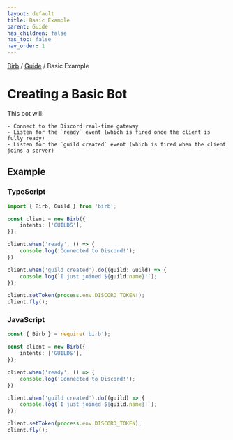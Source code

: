 ```yaml
---
layout: default
title: Basic Example
parent: Guide
has_children: false
has_toc: false
nav_order: 1
---
```


[Birb](/) / [Guide](/guide) / Basic Example

# Creating a Basic Bot

This bot will:

    - Connect to the Discord real-time gateway
    - Listen for the `ready` event (which is fired once the client is fully ready)
    - Listen for the `guild created` event (which is fired when the client joins a server)

## Example

### TypeScript

```ts
import { Birb, Guild } from 'birb';

const client = new Birb({
    intents: ['GUILDS'],
});

client.when('ready', () => {
    console.log('Connected to Discord!');
})

client.when('guild created').do((guild: Guild) => {
    console.log(`I just joined ${guild.name}!`);
});

client.setToken(process.env.DISCORD_TOKEN!);
client.fly();
```

### JavaScript

```ts
const { Birb } = require('birb');

const client = new Birb({
    intents: ['GUILDS'],
});

client.when('ready', () => {
    console.log('Connected to Discord!');
})

client.when('guild created').do((guild) => {
    console.log(`I just joined ${guild.name}!`);
});

client.setToken(process.env.DISCORD_TOKEN);
client.fly();
```
